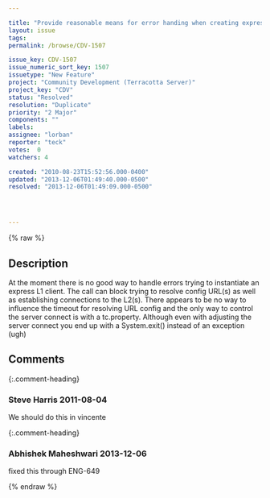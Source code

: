 ```yaml
---

title: "Provide reasonable means for error handing when creating express client instances"
layout: issue
tags: 
permalink: /browse/CDV-1507

issue_key: CDV-1507
issue_numeric_sort_key: 1507
issuetype: "New Feature"
project: "Community Development (Terracotta Server)"
project_key: "CDV"
status: "Resolved"
resolution: "Duplicate"
priority: "2 Major"
components: ""
labels: 
assignee: "lorban"
reporter: "teck"
votes:  0
watchers: 4

created: "2010-08-23T15:52:56.000-0400"
updated: "2013-12-06T01:49:40.000-0500"
resolved: "2013-12-06T01:49:09.000-0500"




---
```


{% raw %}

## Description

<div markdown="1" class="description">

At the moment there is no good way to handle errors trying to instantiate an express L1 client. The call can block trying to resolve config URL(s) as well as establishing connections to the L2(s). There appears to be no way to influence the timeout for resolving URL config and the only way to control the server connect is with a tc.property. Although even with adjusting the server connect you end up with a System.exit() instead of an exception (ugh)




</div>

## Comments


{:.comment-heading}
### **Steve Harris** <span class="date">2011-08-04</span>

<div markdown="1" class="comment">

We should do this in vincente

</div>


{:.comment-heading}
### **Abhishek Maheshwari** <span class="date">2013-12-06</span>

<div markdown="1" class="comment">

fixed this through ENG-649

</div>



{% endraw %}
